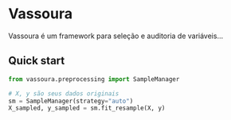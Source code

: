 # Vassoura
Vassoura é um framework para seleção e auditoria de variáveis...

## Quick start

```python
from vassoura.preprocessing import SampleManager

# X, y são seus dados originais
sm = SampleManager(strategy="auto")
X_sampled, y_sampled = sm.fit_resample(X, y)
```

